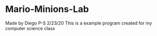 # Mario-Minions-Lab
Made by Diego P-S 2/23/20
This is a example program created for my computer science class
